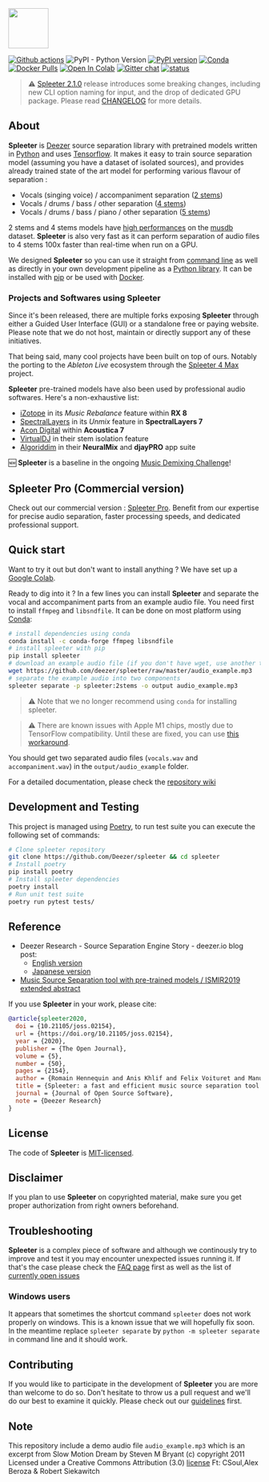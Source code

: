 <img src="https://github.com/deezer/spleeter/raw/master/images/spleeter_logo.png" height="80" />

[![Github actions](https://github.com/deezer/spleeter/workflows/pytest/badge.svg)](https://github.com/deezer/spleeter/actions) ![PyPI - Python Version](https://img.shields.io/pypi/pyversions/spleeter) [![PyPI version](https://badge.fury.io/py/spleeter.svg)](https://badge.fury.io/py/spleeter) [![Conda](https://img.shields.io/conda/vn/deezer-research/spleeter)](https://anaconda.org/deezer-research/spleeter) [![Docker Pulls](https://img.shields.io/docker/pulls/deezer/spleeter)](https://hub.docker.com/r/deezer/spleeter) [![Open In Colab](https://colab.research.google.com/assets/colab-badge.svg)](https://colab.research.google.com/github/deezer/spleeter/blob/master/spleeter.ipynb) [![Gitter chat](https://badges.gitter.im/gitterHQ/gitter.png)](https://gitter.im/spleeter/community) [![status](https://joss.theoj.org/papers/259e5efe669945a343bad6eccb89018b/status.svg)](https://joss.theoj.org/papers/259e5efe669945a343bad6eccb89018b)

> :warning: [Spleeter 2.1.0](https://pypi.org/project/spleeter/) release introduces some breaking changes, including new CLI option naming for input, and the drop
> of dedicated GPU package. Please read [CHANGELOG](CHANGELOG.md) for more details.

## About

**Spleeter** is [Deezer](https://www.deezer.com/) source separation library with pretrained models
written in [Python](https://www.python.org/) and uses [Tensorflow](https://tensorflow.org/). It makes it easy
to train source separation model (assuming you have a dataset of isolated sources), and provides
already trained state of the art model for performing various flavour of separation :

* Vocals (singing voice) / accompaniment separation ([2 stems](https://github.com/deezer/spleeter/wiki/2.-Getting-started#using-2stems-model))
* Vocals / drums / bass / other separation ([4 stems](https://github.com/deezer/spleeter/wiki/2.-Getting-started#using-4stems-model))
* Vocals / drums / bass / piano / other separation ([5 stems](https://github.com/deezer/spleeter/wiki/2.-Getting-started#using-5stems-model))

2 stems and 4 stems models have [high performances](https://github.com/deezer/spleeter/wiki/Separation-Performances) on the [musdb](https://sigsep.github.io/datasets/musdb.html) dataset. **Spleeter** is also very fast as it can perform separation of audio files to 4 stems 100x faster than real-time when run on a GPU.

We designed **Spleeter** so you can use it straight from [command line](https://github.com/deezer/spleeter/wiki/2.-Getting-started#usage)
as well as directly in your own development pipeline as a [Python library](https://github.com/deezer/spleeter/wiki/4.-API-Reference#separator). It can be installed with [pip](https://github.com/deezer/spleeter/wiki/1.-Installation#using-pip) or be used with
[Docker](https://github.com/deezer/spleeter/wiki/2.-Getting-started#using-docker-image).

### Projects and Softwares using **Spleeter**

Since it's been released, there are multiple forks exposing **Spleeter** through either a Guided User Interface (GUI) or a standalone free or paying website. Please note that we do not host, maintain or directly support any of these initiatives.

That being said, many cool projects have been built on top of ours. Notably the porting to the *Ableton Live* ecosystem through the [Spleeter 4 Max](https://github.com/diracdeltas/spleeter4max#spleeter-for-max) project.

**Spleeter** pre-trained models have also been used by professional audio softwares. Here's a non-exhaustive list:

* [iZotope](https://www.izotope.com/en/shop/rx-8-standard.html) in its *Music Rebalance* feature within **RX 8**
* [SpectralLayers](https://new.steinberg.net/spectralayers/) in its *Unmix* feature in **SpectralLayers 7**
* [Acon Digital](https://acondigital.com/products/acoustica-audio-editor/) within **Acoustica 7**
* [VirtualDJ](https://www.virtualdj.com/stems/) in their stem isolation feature
* [Algoriddim](https://www.algoriddim.com/apps) in their **NeuralMix** and **djayPRO** app suite

🆕 **Spleeter** is a baseline in the ongoing [Music Demixing Challenge](https://www.aicrowd.com/challenges/music-demixing-challenge-ismir-2021)!

## Spleeter Pro (Commercial version)

Check out our commercial version : [Spleeter Pro](https://www.deezer-techservices.com/solutions/spleeter/). Benefit from our expertise for precise audio separation, faster processing speeds, and dedicated professional support. 

## Quick start

Want to try it out but don't want to install anything ? We have set up a [Google Colab](https://colab.research.google.com/github/deezer/spleeter/blob/master/spleeter.ipynb).

Ready to dig into it ? In a few lines you can install **Spleeter**  and separate the vocal and accompaniment parts from an example audio file.
You need first to install `ffmpeg` and `libsndfile`. It can be done on most platform using [Conda](https://github.com/deezer/spleeter/wiki/1.-Installation#using-conda):

```bash
# install dependencies using conda
conda install -c conda-forge ffmpeg libsndfile
# install spleeter with pip
pip install spleeter
# download an example audio file (if you don't have wget, use another tool for downloading)
wget https://github.com/deezer/spleeter/raw/master/audio_example.mp3
# separate the example audio into two components
spleeter separate -p spleeter:2stems -o output audio_example.mp3
```

> :warning: Note that we no longer recommend using `conda` for installing spleeter.

> ⚠️ There are known issues with Apple M1 chips, mostly due to TensorFlow compatibility. Until these are fixed, you can use [this workaround](https://github.com/deezer/spleeter/issues/607#issuecomment-1021669444).

You should get two separated audio files (`vocals.wav` and `accompaniment.wav`) in the `output/audio_example` folder.

For a detailed documentation, please check the [repository wiki](https://github.com/deezer/spleeter/wiki/1.-Installation)

## Development and Testing

This project is managed using [Poetry](https://python-poetry.org/docs/basic-usage/), to run test suite you
can execute the following set of commands:

```bash
# Clone spleeter repository
git clone https://github.com/Deezer/spleeter && cd spleeter
# Install poetry
pip install poetry
# Install spleeter dependencies
poetry install
# Run unit test suite
poetry run pytest tests/
```

## Reference

* Deezer Research - Source Separation Engine Story - deezer.io blog post:
  * [English version](https://deezer.io/releasing-spleeter-deezer-r-d-source-separation-engine-2b88985e797e)
  * [Japanese version](http://dzr.fm/splitterjp)
* [Music Source Separation tool with pre-trained models / ISMIR2019 extended abstract](http://archives.ismir.net/ismir2019/latebreaking/000036.pdf)

If you use **Spleeter** in your work, please cite:

```BibTeX
@article{spleeter2020,
  doi = {10.21105/joss.02154},
  url = {https://doi.org/10.21105/joss.02154},
  year = {2020},
  publisher = {The Open Journal},
  volume = {5},
  number = {50},
  pages = {2154},
  author = {Romain Hennequin and Anis Khlif and Felix Voituret and Manuel Moussallam},
  title = {Spleeter: a fast and efficient music source separation tool with pre-trained models},
  journal = {Journal of Open Source Software},
  note = {Deezer Research}
}
```

## License

The code of **Spleeter** is [MIT-licensed](LICENSE).

## Disclaimer

If you plan to use **Spleeter** on copyrighted material, make sure you get proper authorization from right owners beforehand.

## Troubleshooting

**Spleeter** is a complex piece of software and although we continously try to improve and test it you may encounter unexpected issues running it. If that's the case please check the [FAQ page](https://github.com/deezer/spleeter/wiki/5.-FAQ) first as well as the list of [currently open issues](https://github.com/deezer/spleeter/issues)

### Windows users

   It appears that sometimes the shortcut command `spleeter` does not work properly on windows. This is a known issue that we will hopefully fix soon. In the meantime replace `spleeter separate` by `python -m spleeter separate` in command line and it should work.

## Contributing

If you would like to participate in the development of **Spleeter** you are more than welcome to do so. Don't hesitate to throw us a pull request and we'll do our best to examine it quickly. Please check out our [guidelines](.github/CONTRIBUTING.md) first.

## Note

This repository include a demo audio file `audio_example.mp3` which is an excerpt
from Slow Motion Dream by Steven M Bryant (c) copyright 2011 Licensed under a Creative
Commons Attribution (3.0) [license](http://dig.ccmixter.org/files/stevieb357/34740)
Ft: CSoul,Alex Beroza & Robert Siekawitch
